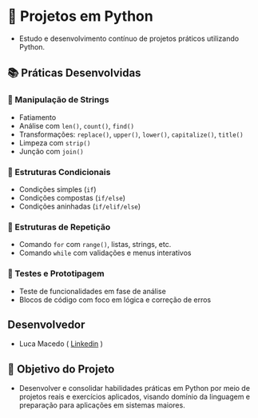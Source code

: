 # 🐍 Projetos em Python
- Estudo e desenvolvimento contínuo de projetos práticos utilizando Python.

## 📚 Práticas Desenvolvidas
### 🧵 Manipulação de Strings
- Fatiamento
- Análise com `len()`, `count()`, `find()`
- Transformações: `replace()`, `upper()`, `lower()`, `capitalize()`, `title()`
- Limpeza com `strip()`
- Junção com `join()`

### 🧠 Estruturas Condicionais
- Condições simples (`if`)
- Condições compostas (`if/else`)
- Condições aninhadas (`if/elif/else`)

### 🔁 Estruturas de Repetição
- Comando `for` com `range()`, listas, strings, etc.
- Comando `while` com validações e menus interativos

### 🧪 Testes e Prototipagem
- Teste de funcionalidades em fase de análise
- Blocos de código com foco em lógica e correção de erros
 
## Desenvolvedor 
- Luca Macedo ( <a href="https://www.linkedin.com/in/luca-macedo-659124219/">Linkedin</a> )

## 🎯 Objetivo do Projeto
- Desenvolver e consolidar habilidades práticas em Python por meio de projetos reais e exercícios aplicados, visando domínio da linguagem e preparação para aplicações em sistemas maiores.
